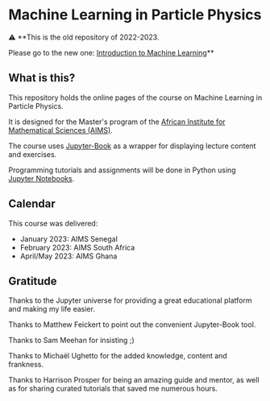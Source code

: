 # Machine Learning in Particle Physics

:warning: **This is the old repository of 2022-2023.

Please go to the new  one: [Introduction to Machine Learning](https://github.com/clairedavid/intro_to_ml)**


## What is this?

This repository holds the online pages of the course on Machine Learning in Particle Physics.

It is designed for the Master's program of the [African Institute for Mathematical Sciences (AIMS)](https://nexteinstein.org).

The course uses [Jupyter-Book](https://jupyterbook.org/en/stable/intro.html) as a wrapper for displaying lecture content and exercises.

Programming tutorials and assignments will be done in Python using [Jupyter Notebooks](https://jupyter.org/).

## Calendar

This course was delivered:
- January 2023: AIMS Senegal
- February 2023: AIMS South Africa
- April/May 2023: AIMS Ghana


## Gratitude

Thanks to the Jupyter universe for providing a great educational platform and making my life easier.

Thanks to Matthew Feickert to point out the convenient Jupyter-Book tool.

Thanks to Sam Meehan for insisting ;)

Thanks to Michaël Ughetto for the added knowledge, content and frankness.

Thanks to Harrison Prosper for being an amazing guide and mentor, as well as for sharing curated tutorials that saved me numerous hours.
